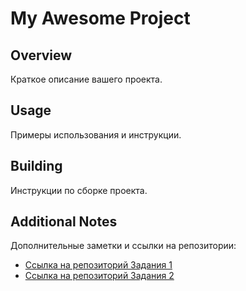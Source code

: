 # My Awesome Project

## Overview
Краткое описание вашего проекта.

## Usage
Примеры использования и инструкции.

## Building
Инструкции по сборке проекта.

## Additional Notes
Дополнительные заметки и ссылки на репозитории:
- [Ссылка на репозиторий Задания 1](https://github.com/ExiDola/lab3-task1-gr11b-Kokhan)
- [Ссылка на репозиторий Задания 2](https://github.com/ExiDola/ExiDola-tpmp-lab3-task2)
